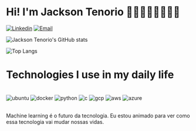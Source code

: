 # Hi! I'm **Jackson Tenorio** 🚀🐯🥋👨🏿‍💻✍🏿

[![Linkedin](https://img.shields.io/badge/LinkedIn-0077B5?style=for-the-badge&logo=linkedin&logoColor=white)](www.linkedin.com/in/jacksontenorio8)
[![Email](https://img.shields.io/badge/Gmail-D14836?style=for-the-badge&logo=gmail&logoColor=white)](mailto:jacksontenorio8@gmail.com)  

![Jackson Tenorio's GitHub stats](https://github-readme-stats.vercel.app/api?username=jacksontenorio8&show_icons=true&theme=radical)


![Top Langs](https://github-readme-stats.vercel.app/api/top-langs/?username=anuraghazra&layout=compact)


# Technologies I use in my daily life


<div style="display: inline_block"><br/>
<img align="center" alt="ubuntu" src="https://img.shields.io/badge/Ubuntu-E95420?style=for-the-badge&logo=ubuntu&logoColor=white"/>
<img align="center" alt="docker" src="https://img.shields.io/badge/docker-%230db7ed.svg?style=for-the-badge&logo=docker&logoColor=white)"/>
<img align="center" alt="python" src="https://img.shields.io/badge/Python-14354C?style=for-the-badge&logo=python&logoColor=white"/>
<img align="center" alt="c" src="https://img.shields.io/badge/C-00599C?style=for-the-badge&logo=c&logoColor=white"/>
<img align="center" alt="gcp" src="https://img.shields.io/badge/Google_Cloud-4285F4?style=for-the-badge&logo=google-cloud&logoColor=white"/>
<img align="center" alt="aws" src="https://img.shields.io/badge/Amazon_AWS-232F3E?style=for-the-badge&logo=amazon-aws&logoColor=white"/>
<img align="center" alt="azure" src="https://img.shields.io/badge/Microsoft_Azure-0089D6?style=for-the-badge&logo=microsoft-azure&logoColor=white"/>
</div></br>


Machine learning é o futuro da tecnologia. Eu estou animado para ver como essa tecnologia vai mudar nossas vidas.


 

 





